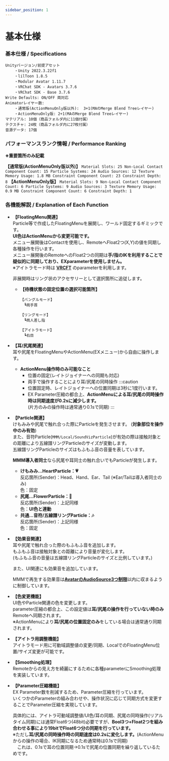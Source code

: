 ```yaml
---
sidebar_position: 1
---
```


# 基本仕様

### 基本仕様 / Specifications
```
Unityバージョン/前提アセット
    ・Unity 2022.3.22f1
    ・lilToon 1.8.5
    ・Modular Avatar 1.11.7
    ・VRChat SDK - Avatars 3.7.6
    ・VRChat SDK - Base 3.7.6
Write Defaults: ON/OFF 両対応
Animatorレイヤー数: 
    ・通常版(ActionMenuOnly版以外):  3+1(MAのMerge Blend Treeレイヤー)
    ・ActionMenuOnly版: 2+1(MAのMerge Blend Treeレイヤー)
マテリアル: 10個（商品フォルダ内に11個付属）
テクスチャ: 24枚（商品フォルダ内に27枚付属）
音源データ: 17個
```

### パフォーマンスランク情報 / Performance Ranking
**※重要箇所のみ記載**

**【通常版(ActionMenuOnly版以外)】**
    ```
    Material Slots: 25
    Non-Local Contact Component Count: 15
    Particle Systems: 24
    Audio Sources: 12
    Texture Memory Usage: 1.8 MB
    Constraint Component Count: 23
    Constraint Depth: 8
    ```
**【ActionMenuOnly版】**
    ```
    Material Slots: 9
    Non-Local Contact Component Count: 6
    Particle Systems: 9
    Audio Sources: 3
    Texture Memory Usage: 0.9 MB
    Constraint Component Count: 6
    Constraint Depth: 1
    ```

### 各機能解説 / Explanation of Each Function  
- **【FloatingMenu関連】**  
    Particle等で作成したFloatingMenuを展開し、ワールド固定するギミックです。  
    **UI色はActionMenuから変更可能です。**  
    メニュー展開後はContactを使用し、RemoteへFloat2つ(X,Y)の値を同期し各種操作を行います。  
    メニュー展開後のRemoteへのFloat2つの同期は**手/指のIKを利用することで疑似的に同期しており、EXparameterを使用しません。**  
    ※アイトラモード時は **[VRCFT](https://docs.vrcft.io/)** のparameterを利用します。

    非展開時はリング状のアクセサリーとして選択箇所に追従します。  

    - **【待機状態の固定位置の選択可能箇所】** 
        ```
        【バングルモード】
        　┗両手首

        【リングモード】
        　┗両人差し指

        【アイトラモード】
        　┗右目
        ```

- **【耳/尻尾関連】**  
    耳や尻尾をFloatingMenuやActionMenu(EXメニュー)から自由に操作します。  

    - **ActionMenu操作時のみ可能なこと**
        - 位置の固定(レイトジョイナーへの同期も対応)
        - 両手で操作することにより耳/尻尾の同時操作
        :::caution
        - 位置固定時、レイトジョイナーへの位置同期は3秒に1度行います。
        - EX Parameter圧縮の都合上、**ActionMenuによる耳/尻尾の同時操作時は同期速度が0.2sに減少します。**  
            (片方のみの操作時は通常通り0.1sで同期)
        :::

- **【Particle関連】**  
    けもみみや尻尾で触れ合った際にParticleを発生させます。  (**対象部位を操作中のみ有効**)  
    また、音符Particle(```MMM/Local/SoundVizParticle```)が有効の際は接触対象との距離により五線譜リングParticleのサイズが変動します。  
    五線譜リングParticleのサイズはもふもふ音の音量を表しています。  

    **MMM導入者同士**なら尻尾や耳同士の触れ合いでもParticleが発生します。  

    - **けもみみ…HeartParticle：💗**  
        反応箇所(Sender)：Head、Hand、Ear、Tail (※Ear/Tailは導入者同士のみ)  
        色：固定
    - **尻尾…FlowerParticle：🌸**  
        反応箇所(Sender)：上記同様  
        色：**UI色と連動**
    - **共通…音符/五線譜リングParticle：🎶**  
        反応箇所(Sender)：上記同様  
        色：固定  

- **【効果音関連】**  
    耳や尻尾で触れ合った際のもふもふ音を追加します。  
    もふもふ音は接触対象との距離により音量が変化します。  
    (もふもふ音の音量は五線譜リングParticleのサイズと比例しています。)  

    また、UI関連にも効果音を追加しています。

    MMMで再生する効果音は[**AvatarのAudioSource3つ制限**](/docs/Existing-Issue/manage-docs-versions/#アバターに含まれるAudioSourceの同時再生上限について)以内に収まるように制御しています。
　
- **【色変更機能】**  
    UI色やParticle関連の色を変更します。  
    parameter圧縮の都合上、この設定値は**耳/尻尾の操作を行っていない時のみ**Remoteへ同期されます。  
    ※ActionMenuにより**耳/尻尾の位置固定のみ**をしている場合は通常通り同期されます。

- **【アイトラ用調整機能】**  
    アイトラモード用に可動域調整値の変更/同期、LocalでのFloatingMenu位置/サイズ変更が可能です。

- **【Smoothing処理】**  
    Remoteからの見え方を綺麗にするために各種parameterにSmoothing処理を実装しています。

- **【Parameter圧縮機能】**  
    EX Parameter数を削減するため、Parameter圧縮を行っています。  
    いくつかのParameterの組み合わせや、操作状況に応じて同期方式を変更することでParameter圧縮を実現しています。

    具体的には、アイトラ可動域調整値/UI色/耳の同期、尻尾の同時操作(リアルタイム同期)には通常Float6つ(48bit)必要ですが、**Bool3つ+Float2つを組み合わせる事により19bitでFloat6つ分の同期を行っています。**  
    ※ただし**耳/尻尾の同時操作時の同期速度は0.2sに変化します。**(ActionMenuからの操作の場合、IK同期になるため通常時は0.1sで同期)  
    　これは、0.1sで耳の位置同期→0.1sで尻尾の位置同期を繰り返しているためです。